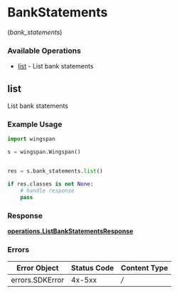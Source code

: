 # BankStatements
(*bank_statements*)

### Available Operations

* [list](#list) - List bank statements

## list

List bank statements

### Example Usage

```python
import wingspan

s = wingspan.Wingspan()


res = s.bank_statements.list()

if res.classes is not None:
    # handle response
    pass
```


### Response

**[operations.ListBankStatementsResponse](../../models/operations/listbankstatementsresponse.md)**
### Errors

| Error Object    | Status Code     | Content Type    |
| --------------- | --------------- | --------------- |
| errors.SDKError | 4x-5xx          | */*             |
